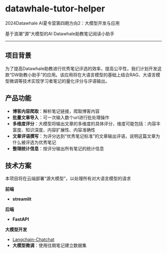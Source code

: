 # datawhale-tutor-helper

2024Datawhale AI夏令营第四期方向2：大模型开发与应用

基于浪潮“源”大模型的AI Datawhale助教笔记阅读小助手

---

## 项目背景

为了提高Datawhale助教进行优秀笔记评选的效率，提高公平性，我们计划开发这款“DW助教小助手”的应用。该应用将在大语言模型的基础上结合RAG、大语言模型微调等技术实现学习者笔记的量化评分与评语输出。



## 产品功能

- **博客内容爬取**：解析笔记链接，爬取博客内容
- **批量文章导入**：可一次输入数个url进行批处理操作
- **多维度评分**：大模型将输出文章的多维度的具体评分，维度可能包括：内容丰富度、知识深度、内容扩展性、内容准确性
- **文章评语撰写**：为评分达到“优秀笔记标准”的文章输出评语，说明这篇文章为什么被评选为优秀笔记
- **整理统计信息**：按评分输出所有笔记的统计信息



## 技术方案

本项目将在云端部署“源大模型”，以处理所有对大语言模型的请求

**前端**

- **streamlit**

**后端**

- **FastAPI**

**大模型开发**

- [Langchain-Chatchat](https://github.com/chatchat-space/Langchain-Chatchat)
- **大模型微调**：使用往期笔记建立数据集